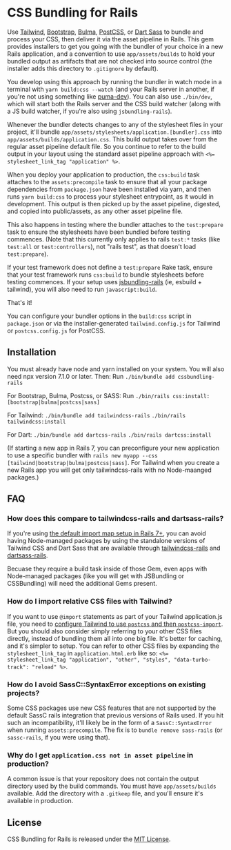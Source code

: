 # CSS Bundling for Rails

Use [Tailwind](https://tailwindcss.com/), [Bootstrap](https://getbootstrap.com/), [Bulma](https://bulma.io/), [PostCSS](https://postcss.org), or [Dart Sass](https://sass-lang.com/) to bundle and process your CSS, then deliver it via the asset pipeline in Rails. This gem provides installers to get you going with the bundler of your choice in a new Rails application, and a convention to use `app/assets/builds` to hold your bundled output as artifacts that are not checked into source control (the installer adds this directory to `.gitignore` by default).

You develop using this approach by running the bundler in watch mode in a terminal with `yarn build:css --watch` (and your Rails server in another, if you're not using something like [puma-dev](https://github.com/puma/puma-dev)). You can also use `./bin/dev`, which will start both the Rails server and the CSS build watcher (along with a JS build watcher, if you're also using `jsbundling-rails`).

Whenever the bundler detects changes to any of the stylesheet files in your project, it'll bundle `app/assets/stylesheets/application.[bundler].css` into `app/assets/builds/application.css`. This build output takes over from the regular asset pipeline default file. So you continue to refer to the build output in your layout using the standard asset pipeline approach with `<%= stylesheet_link_tag "application" %>`.

When you deploy your application to production, the `css:build` task attaches to the `assets:precompile` task to ensure that all your package dependencies from `package.json` have been installed via yarn, and then runs `yarn build:css` to process your stylesheet entrypoint, as it would in development. This output is then picked up by the asset pipeline, digested, and copied into public/assets, as any other asset pipeline file.

This also happens in testing where the bundler attaches to the `test:prepare` task to ensure the stylesheets have been bundled before testing commences. (Note that this currently only applies to rails `test:*` tasks (like `test:all` or `test:controllers`), not "rails test", as that doesn't load `test:prepare`).

If your test framework does not define a `test:prepare` Rake task, ensure that your test framework runs `css:build` to bundle stylesheets before testing commences. If your setup uses [jsbundling-rails](https://github.com/rails/jsbundling-rails) (ie, esbuild + tailwind), you will also need to run `javascript:build`.

That's it!

You can configure your bundler options in the `build:css` script in `package.json` or via the installer-generated `tailwind.config.js` for Tailwind or `postcss.config.js` for PostCSS.


## Installation

You must already have node and yarn installed on your system. You will also need npx version 7.1.0 or later. Then:
Run `./bin/bundle add cssbundling-rails`

For Bootstrap, Bulma, Postcss, or SASS:
Run `./bin/rails css:install:[bootstrap|bulma|postcss|sass]`

For Tailwind:
`./bin/bundle add tailwindcss-rails`
`./bin/rails tailwindcss:install`

For Dart:
`./bin/bundle add dartcss-rails`
`./bin/rails dartcss:install`


(If starting a new app in Rails 7, you can preconfigure your new application to use a specific bundler with `rails new myapp --css [tailwind|bootstrap|bulma|postcss|sass]`. For Tailwind when you create a new Rails app you will get only tailwindcss-rails with no Node-maanged packages.)


## FAQ

### How does this compare to tailwindcss-rails and dartsass-rails?

If you're using [the default import map setup in Rails 7+](https://github.com/rails/importmap-rails/), you can avoid having Node-managed packages by using the standalone versions of Tailwind CSS and Dart Sass that are available through [tailwindcss-rails](https://github.com/rails/tailwindcss-rails/) and [dartsass-rails](https://github.com/rails/dartsass-rails/). 

Becuase they require a build task inside of those Gem, even apps with Node-managed packages (like you will get with JSBundling or CSSBundling) will need the additional Gems present.  

### How do I import relative CSS files with Tailwind?

If you want to use `@import` statements as part of your Tailwind application.js file, you need to [configure Tailwind to use `postcss` and then `postcss-import`](https://tailwindcss.com/docs/using-with-preprocessors#build-time-imports). But you should also consider simply referring to your other CSS files directly, instead of bundling them all into one big file. It's better for caching, and it's simpler to setup. You can refer to other CSS files by expanding the `stylesheet_link_tag` in `application.html.erb` like so: `<%= stylesheet_link_tag "application", "other", "styles", "data-turbo-track": "reload" %>`.

### How do I avoid SassC::SyntaxError exceptions on existing projects?

Some CSS packages use new CSS features that are not supported by the default SassC rails integration that previous versions of Rails used. If you hit such an incompatibility, it'll likely be in the form of a `SassC::SyntaxError` when running `assets:precompile`. The fix is to `bundle remove sass-rails` (or `sassc-rails`, if you were using that).

### Why do I get `application.css not in asset pipeline` in production?

A common issue is that your repository does not contain the output directory used by the build commands. You must have `app/assets/builds` available. Add the directory with a `.gitkeep` file, and you'll ensure it's available in production.

## License

CSS Bundling for Rails is released under the [MIT License](https://opensource.org/licenses/MIT).
